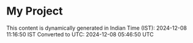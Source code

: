 # My Project

This content is dynamically generated in Indian Time (IST): 2024-12-08 11:16:50 IST
Converted to UTC: 2024-12-08 05:46:50 UTC
